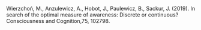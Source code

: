 ﻿---
layout: post
date:   2019-01-05 09:00:00
link: https://www.sciencedirect.com/science/article/pii/S1053810018300230
categories: article
year: 2019
---

Wierzchoń, M., Anzulewicz, A., Hobot, J., Paulewicz, B., Sackur, J. (2019). In search of the optimal measure of awareness: Discrete or continuous? Consciousness and Cognition,75, 102798.